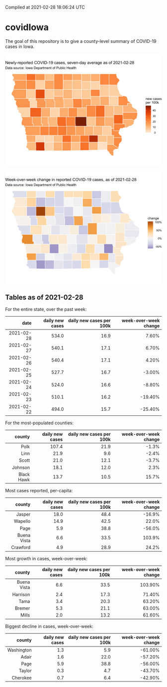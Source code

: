 Compiled at 2021-02-28 18:06:24 UTC

<!-- README.md is generated from README.Rmd. Please edit that file -->

# covidIowa

<!-- badges: start -->

<!-- badges: end -->

The goal of this repository is to give a county-level summary of
COVID-19 cases in Iowa.

![](workflow/data/99-publish/iowa_cases.png)

![](workflow/data/99-publish/iowa_change.png)

## Tables as of 2021-02-28

For the entire state, over the past week:

|       date | daily new cases | daily new cases per 100k | week-over-week change |
| ---------: | --------------: | -----------------------: | --------------------: |
| 2021-02-28 |           534.0 |                     16.9 |                 7.60% |
| 2021-02-27 |           540.1 |                     17.1 |                 6.70% |
| 2021-02-26 |           540.4 |                     17.1 |                 4.20% |
| 2021-02-25 |           527.7 |                     16.7 |               \-3.00% |
| 2021-02-24 |           524.0 |                     16.6 |               \-8.80% |
| 2021-02-23 |           510.1 |                     16.2 |              \-19.40% |
| 2021-02-22 |           494.0 |                     15.7 |              \-25.40% |

For the most-populated counties:

|     county | daily new cases | daily new cases per 100k | week-over-week change |
| ---------: | --------------: | -----------------------: | --------------------: |
|       Polk |           107.4 |                     21.9 |                \-1.3% |
|       Linn |            21.9 |                      9.6 |                \-2.4% |
|      Scott |            21.0 |                     12.1 |                \-3.7% |
|    Johnson |            18.1 |                     12.0 |                  2.3% |
| Black Hawk |            13.7 |                     10.5 |                 15.7% |

Most cases reported, per-capita:

|      county | daily new cases | daily new cases per 100k | week-over-week change |
| ----------: | --------------: | -----------------------: | --------------------: |
|      Jasper |            18.0 |                     48.4 |               \-16.9% |
|     Wapello |            14.9 |                     42.5 |                 22.0% |
|        Page |             5.9 |                     38.8 |               \-56.0% |
| Buena Vista |             6.6 |                     33.5 |                103.9% |
|    Crawford |             4.9 |                     28.9 |                 24.2% |

Most growth in cases, week-over-week:

|      county | daily new cases | daily new cases per 100k | week-over-week change |
| ----------: | --------------: | -----------------------: | --------------------: |
| Buena Vista |             6.6 |                     33.5 |               103.90% |
|    Harrison |             2.4 |                     17.3 |                71.40% |
|        Tama |             3.4 |                     20.3 |                63.20% |
|      Bremer |             5.3 |                     21.1 |                63.00% |
|       Mills |             2.0 |                     13.2 |                61.60% |

Biggest decline in cases, week-over-week:

|     county | daily new cases | daily new cases per 100k | week-over-week change |
| ---------: | --------------: | -----------------------: | --------------------: |
| Washington |             1.3 |                      5.9 |              \-61.00% |
|      Adair |             1.6 |                     22.0 |              \-57.20% |
|       Page |             5.9 |                     38.8 |              \-56.00% |
|     Taylor |             0.3 |                      4.7 |              \-43.70% |
|   Cherokee |             0.7 |                      6.4 |              \-42.90% |
